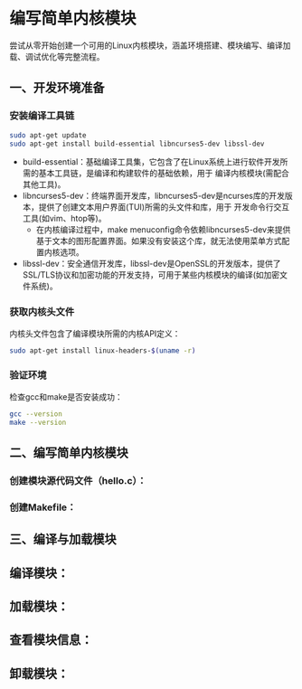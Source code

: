 
# 编写简单内核模块

尝试从零开始创建一个可用的Linux内核模块，涵盖环境搭建、模块编写、编译加载、调试优化等完整流程。

## 一、开发环境准备

### ​​安装编译工具链
```bash
sudo apt-get update
sudo apt-get install build-essential libncurses5-dev libssl-dev
```
- build-essential：基础编译工具集，它包含了在Linux系统上进行软件开发所需的基本工具链，是编译和构建软件的基础依赖，用于 编译内核模块(需配合其他工具)。
- libncurses5-dev：终端界面开发库，libncurses5-dev是​​ncurses库的开发版本​​，提供了创建文本用户界面(TUI)所需的头文件和库，用于 开发命令行交互工具(如vim、htop等)。
    - 在内核编译过程中，make menuconfig命令依赖libncurses5-dev来提供基于文本的图形配置界面。如果没有安装这个库，就无法使用菜单方式配置内核选项。
- libssl-dev：安全通信开发库，libssl-dev是​​OpenSSL的开发版本​​，提供了SSL/TLS协议和加密功能的开发支持，可用于某些内核模块的编译(如加密文件系统)。

### ​获取内核头文件
内核头文件包含了编译模块所需的内核API定义：
```bash
sudo apt-get install linux-headers-$(uname -r)
```

### 验证环境
检查gcc和make是否安装成功：
```bash
gcc --version
make --version
```

## 二、编写简单内核模块

### 创建模块源代码文件​​（hello.c）：

### 创建Makefile​​：

## 三、编译与加载模块

## 编译模块​​：
## 加载模块​​：
## 查看模块信息​​：
## 卸载模块​​：